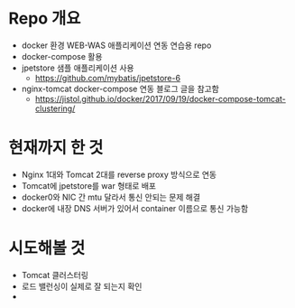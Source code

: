 # Repo 개요

- docker 환경 WEB-WAS 애플리케이션 연동 연습용 repo
- docker-compose 활용
- jpetstore 샘플 애플리케이션 사용
  - https://github.com/mybatis/jpetstore-6
- nginx-tomcat docker-compose 연동 블로그 글을 참고함
  - https://jistol.github.io/docker/2017/09/19/docker-compose-tomcat-clustering/



# 현재까지 한 것

- Nginx 1대와 Tomcat 2대를 reverse proxy 방식으로 연동
- Tomcat에 jpetstore를 war 형태로 배포
- docker0와 NIC 간 mtu 달라서 통신 안되는 문제 해결
- docker에 내장 DNS 서버가 있어서 container 이름으로 통신 가능함



# 시도해볼 것

- Tomcat 클러스터링
- 로드 밸런싱이 실제로 잘 되는지 확인
- 